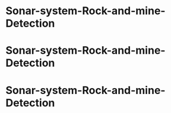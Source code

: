 # Sonar-system-Rock-and-mine-Detection
# Sonar-system-Rock-and-mine-Detection
# Sonar-system-Rock-and-mine-Detection
